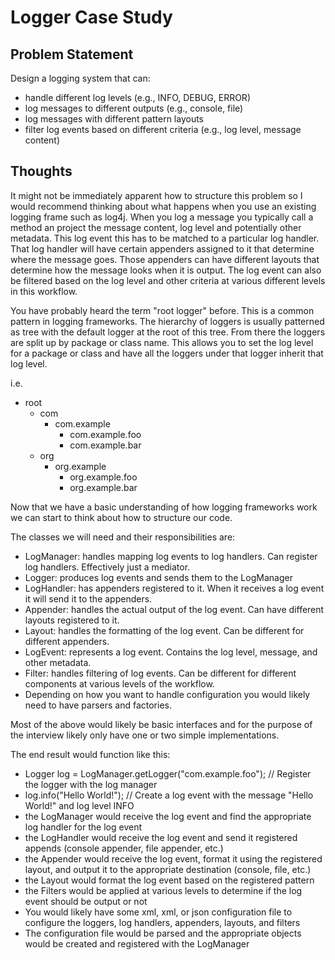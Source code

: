 # Logger Case Study
## Problem Statement
Design a logging system that can:
- handle different log levels (e.g., INFO, DEBUG, ERROR) 
- log messages to different outputs (e.g., console, file)
- log messages with different pattern layouts
- filter log events based on different criteria (e.g., log level, message content)
## Thoughts
It might not be immediately apparent how to structure this problem so I would recommend thinking about what happens when you use an existing logging frame such as log4j.
When you log a message you typically call a method an project the message content, log level and potentially other metadata. This log event this has to be matched to a particular log handler. That log handler will have certain appenders assigned to it that determine where the message goes. Those appenders can have different layouts that determine how the message looks when it is output. The log event can also be filtered based on the log level and other criteria at various different levels in this workflow.

You have probably heard the term "root logger" before. This is a common pattern in logging frameworks. The hierarchy of loggers is usually patterned as tree with the default logger at the root of this tree. From there the loggers are split up by package or class name. This allows you to set the log level for a package or class and have all the loggers under that logger inherit that log level.

i.e.
- root
  - com
    - com.example
      - com.example.foo
      - com.example.bar
  - org
    - org.example
      - org.example.foo
      - org.example.bar

Now that we have a basic understanding of how logging frameworks work we can start to think about how to structure our code.

The classes we will need and their responsibilities are:
- LogManager: handles mapping log events to log handlers. Can register log handlers. Effectively just a mediator.
- Logger: produces log events and sends them to the LogManager
- LogHandler: has appenders registered to it. When it receives a log event it will send it to the appenders.
- Appender: handles the actual output of the log event. Can have different layouts registered to it.
- Layout: handles the formatting of the log event. Can be different for different appenders.
- LogEvent: represents a log event. Contains the log level, message, and other metadata.
- Filter: handles filtering of log events. Can be different for different components at various levels of the workflow.
- Depending on how you want to handle configuration you would likely need to have parsers and factories.

Most of the above would likely be basic interfaces and for the purpose of the interview likely only have one or two simple implementations.

The end result would function like this:

- Logger log = LogManager.getLogger("com.example.foo"); // Register the logger with the log manager
- log.info("Hello World!"); // Create a log event with the message "Hello World!" and log level INFO
- the LogManager would receive the log event and find the appropriate log handler for the log event
- the LogHandler would receive the log event and send it registered appends (console appender, file appender, etc.)
- the Appender would receive the log event, format it using the registered layout, and output it to the appropriate destination (console, file, etc.)
- the Layout would format the log event based on the registered pattern
- the Filters would be applied at various levels to determine if the log event should be output or not
- You would likely have some xml, xml, or json configuration file to configure the loggers, log handlers, appenders, layouts, and filters
- The configuration file would be parsed and the appropriate objects would be created and registered with the LogManager

